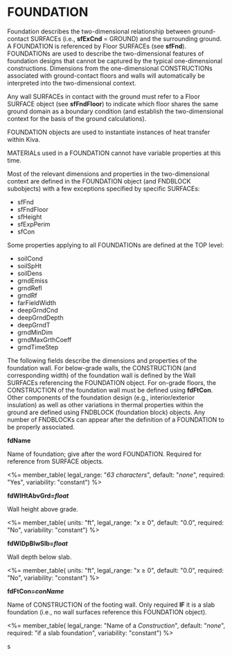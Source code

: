 # FOUNDATION

Foundation describes the two-dimensional relationship between ground-contact SURFACEs (i.e., **sfExCnd** = GROUND) and the surrounding ground. A FOUNDATION is referenced by Floor SURFACEs (see **sfFnd**). FOUNDATIONs are used to describe the two-dimensional features of foundation designs that cannot be captured by the typical one-dimensional constructions. Dimensions from the one-dimensional CONSTRUCTIONs associated with ground-contact floors and walls will automatically be interpreted into the two-dimensional context.

<!--TODO: Add 2-D context image -->

Any wall SURFACEs in contact with the ground must refer to a Floor SURFACE object (see **sfFndFloor**) to indicate which floor shares the same ground domain as a boundary condition (and establish the two-dimensional context for the basis of the ground calculations).

FOUNDATION objects are used to instantiate instances of heat transfer within Kiva.

MATERIALs used in a FOUNDATION cannot have variable properties at this time.

<!-- TODO: Mention all other relevant inputs in SURFACE and TOP -->

Most of the relevant dimensions and properties in the two-dimensional context are defined in the FOUNDATION object (and FNDBLOCK subobjects) with a few exceptions specified by specific SURFACEs:

- sfFnd
- sfFndFloor
- sfHeight
- sfExpPerim
- sfCon

Some properties applying to all FOUNDATIONs are defined at the TOP level:

- soilCond
- soilSpHt
- soilDens
- grndEmiss
- grndRefl
- grndRf
- farFieldWidth
- deepGrndCnd
- deepGrndDepth
- deepGrndT
- grndMinDim
- grndMaxGrthCoeff
- grndTimeStep

The following fields describe the dimensions and properties of the foundation wall. For below-grade walls, the CONSTRUCTION (and corresponding width) of the foundation wall is defined by the Wall SURFACEs referencing the FOUNDATION object. For on-grade floors, the CONSTRUCTION of the foundation wall must be defined using **fdFtCon**. Other components of the foundation design (e.g., interior/exterior insulation) as well as other variations in thermal properties within the ground are defined using FNDBLOCK (foundation block) objects. Any number of FNDBLOCKs can appear after the definition of a FOUNDATION to be properly associated.

**fdName**

Name of foundation; give after the word FOUNDATION. Required for reference from SURFACE objects.

<%= member_table(
  legal_range: "*63 characters*",
  default: "*none*",
  required: "Yes",
  variability: "constant") %>

**fdWlHtAbvGrd=*float***

Wall height above grade.

<%= member_table(
  units: "ft",
  legal_range: "x $\geq$ 0",
  default: "0.0",
  required: "No",
  variability: "constant") %>

**fdWlDpBlwSlb=*float***

<!-- TODO: Optionally below grade? -->
Wall depth below slab.

<%= member_table(
  units: "ft",
  legal_range: "x $\geq$ 0",
  default: "0.0",
  required: "No",
  variability: "constant") %>

**fdFtCon=*conName***

Name of CONSTRUCTION of the footing wall. Only required **IF** it is a slab foundation (i.e., no wall surfaces reference this FOUNDATION object).

<%= member_table(
  legal_range: "Name of a *Construction*",
  default: "*none*",
  required: "if a slab foundation",
  variability: "constant") %>

s
